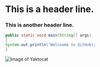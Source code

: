# This is a header line.
### This is another header line.
``` java
public static void main(String[] args)
{
System.out.println("Welcoome to GitHub);
}
```

![Image of Yaktocat](https://octodex.github.com/images/yaktocat.png)
